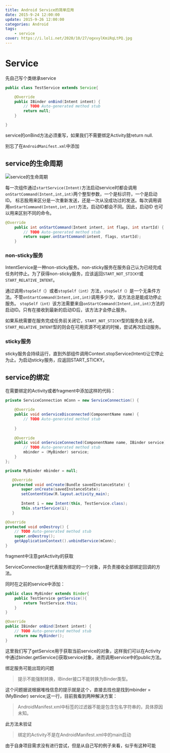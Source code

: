 ```yaml
---
title: Android Service的简单应用
date: 2015-9-24 12:00:00
update: 2015-9-26 12:00:00
categories: Android  
tags: 
	- service
cover: https://i.loli.net/2020/10/27/ogxvylKmiRqLtPQ.jpg
---
```


# Service
先自己写个类继承service
```java
public class TestService extends Service{

    @Override
	public IBinder onBind(Intent intent) {
		// TODO Auto-generated method stub
		return null;
	}

}
```
service的onBind方法必须重写，如果我们不需要绑定Activity就return null.

别忘了在`AndroidManifest.xml`中添加

## service的生命周期

![service的生命周期](https://i.loli.net/2020/10/27/zxXN85ULYKt9VyA.png)

每一次组件通过`startService(Intent)`方法启动service时都会调用`onStartCommand(Intent,int,int)`两个整型参数，一个是标识符，一个是启动ID。
标志股用来区分是一次重新发送，还是一次从没成功过的发送。每次调用调用`onStartCommand(Intent,int,int)`方法，启动ID都会不同。因此，启动ID
也可以用来区别不同的命令。

```java
@Override
	public int onStartCommand(Intent intent, int flags, int startId) {
		// TODO Auto-generated method stub
		return super.onStartCommand(intent, flags, startId);
	}
```
### non-sticky服务

IntentService是一种non-sticky服务。non-sticky服务在服务自己认为已经完成任务时停止。为了获得non-sticky服务，应该返回`START_NOT_STICKY`或`START_RELATIVE_INTENT`。

通过调用`stopSelf（`）或者`stopSelf（int）`方法，`stopSelf（）`是一个无条件方法。不管`onStartCommand(Intent,int,int)`调用多少次，该方法总是能成功停止服务。
`stopSelf（int）`该方法需要来自`onStartCommand(Intent,int,int)`方法的启动ID。只有在接收到最新的启动ID后，该方法才会停止服务。

如果系统需要在服务完成任务前关闭它，`START_NOT_STICKY`型的服务会关闭，`START_RELATIVE_INTENT`型的则会在可用资源不吃紧的时候，尝试再次启动服务。

### sticky服务

sticky服务会持续运行，直到外部组件调用Context.stopService(Intent)让它停止为止。为启动sticky服务，应返回START_STICKY。

## service的绑定

在需要绑定的Activity或者fragment中添加这样的代码：
```java
private ServiceConnection mConn = new ServiceConnection() {
	
	@Override
	public void onServiceDisconnected(ComponentName name) {
		// TODO Auto-generated method stub
		
	}
	
	@Override
	public void onServiceConnected(ComponentName name, IBinder service) {
		// TODO Auto-generated method stub
		mbinder = (MyBinder) service;
	}
};

private MyBinder mbinder = null;

   @Override
   protected void onCreate(Bundle savedInstanceState) {
       super.onCreate(savedInstanceState);
       setContentView(R.layout.activity_main);
       
       Intent i = new Intent(this, TestService.class);
       this.startService(i);
   }

@Override
protected void onDestroy() {
	// TODO Auto-generated method stub
	super.onDestroy();
	getApplicationContext().unbindService(mConn);
}
```
fragment中注意getActivity的获取

ServiceConnection是代表服务绑定的一个对象，并负责接收全部绑定回调的方法。

同时在之前的service中添加：

```java
public class MyBinder extends Binder{
	public TestService getService(){
		return TestService.this;
	}
}

@Override
public IBinder onBind(Intent intent) {
	// TODO Auto-generated method stub
	return new MyBinder();
}
```
这里我们写了getService用于获取当前service的对象，这样我们可以在Activity中通过binder.getService()获取service对象，进而调用service中的public方法。

绑定服务可能出现的问题

> 提示不能强制转换，IBinder接口不能转换为Binder类型。

这个问题据说根据堆栈信息的提示就是这个，直接去找也是找到mbinder = (MyBinder) service;这一行，目前我看到两种解决方案：

> AndroidManifest.xml中标签的过滤器不能是包含包名字符串的，具体原因未知。

此方法未验证

> 绑定的Activity不是在AndroidManifest.xml中的main启动

由于自身项目需求没有进行尝试，但是从自己写的例子来看，似乎有这种可能